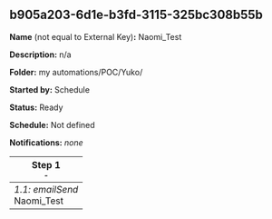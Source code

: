 ## b905a203-6d1e-b3fd-3115-325bc308b55b

**Name** (not equal to External Key)**:** Naomi_Test

**Description:** n/a

**Folder:** my automations/POC/Yuko/

**Started by:** Schedule

**Status:** Ready

**Schedule:** Not defined

**Notifications:** _none_


| Step 1<br>_<small>-</small>_ |
| --- |
| _1.1: emailSend_<br>Naomi_Test |
